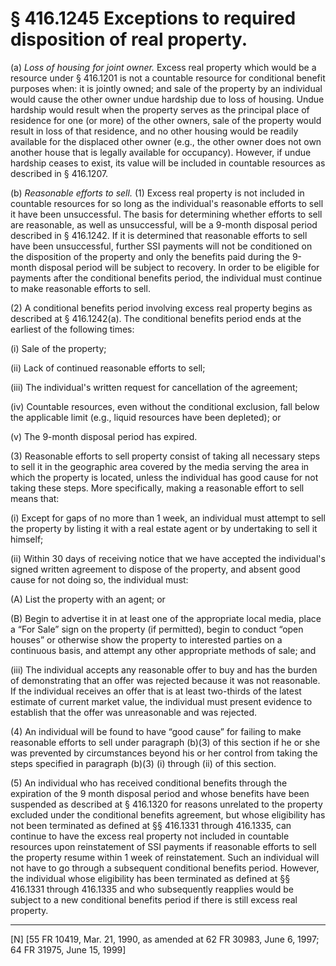 # § 416.1245   Exceptions to required disposition of real property.

(a) *Loss of housing for joint owner.* Excess real property which would be a resource under § 416.1201 is not a countable resource for conditional benefit purposes when: it is jointly owned; and sale of the property by an individual would cause the other owner undue hardship due to loss of housing. Undue hardship would result when the property serves as the principal place of residence for one (or more) of the other owners, sale of the property would result in loss of that residence, and no other housing would be readily available for the displaced other owner (e.g., the other owner does not own another house that is legally available for occupancy). However, if undue hardship ceases to exist, its value will be included in countable resources as described in § 416.1207.


(b) *Reasonable efforts to sell.* (1) Excess real property is not included in countable resources for so long as the individual's reasonable efforts to sell it have been unsuccessful. The basis for determining whether efforts to sell are reasonable, as well as unsuccessful, will be a 9-month disposal period described in § 416.1242. If it is determined that reasonable efforts to sell have been unsuccessful, further SSI payments will not be conditioned on the disposition of the property and only the benefits paid during the 9-month disposal period will be subject to recovery. In order to be eligible for payments after the conditional benefits period, the individual must continue to make reasonable efforts to sell.


(2) A conditional benefits period involving excess real property begins as described at § 416.1242(a). The conditional benefits period ends at the earliest of the following times:


(i) Sale of the property;


(ii) Lack of continued reasonable efforts to sell;


(iii) The individual's written request for cancellation of the agreement;


(iv) Countable resources, even without the conditional exclusion, fall below the applicable limit (e.g., liquid resources have been depleted); or


(v) The 9-month disposal period has expired.


(3) Reasonable efforts to sell property consist of taking all necessary steps to sell it in the geographic area covered by the media serving the area in which the property is located, unless the individual has good cause for not taking these steps. More specifically, making a reasonable effort to sell means that:


(i) Except for gaps of no more than 1 week, an individual must attempt to sell the property by listing it with a real estate agent or by undertaking to sell it himself;


(ii) Within 30 days of receiving notice that we have accepted the individual's signed written agreement to dispose of the property, and absent good cause for not doing so, the individual must:


(A) List the property with an agent; or


(B) Begin to advertise it in at least one of the appropriate local media, place a “For Sale” sign on the property (if permitted), begin to conduct “open houses” or otherwise show the property to interested parties on a continuous basis, and attempt any other appropriate methods of sale; and


(iii) The individual accepts any reasonable offer to buy and has the burden of demonstrating that an offer was rejected because it was not reasonable. If the individual receives an offer that is at least two-thirds of the latest estimate of current market value, the individual must present evidence to establish that the offer was unreasonable and was rejected.


(4) An individual will be found to have “good cause” for failing to make reasonable efforts to sell under paragraph (b)(3) of this section if he or she was prevented by circumstances beyond his or her control from taking the steps specified in paragraph (b)(3) (i) through (ii) of this section.


(5) An individual who has received conditional benefits through the expiration of the 9 month disposal period and whose benefits have been suspended as described at § 416.1320 for reasons unrelated to the property excluded under the conditional benefits agreement, but whose eligibility has not been terminated as defined at §§ 416.1331 through 416.1335, can continue to have the excess real property not included in countable resources upon reinstatement of SSI payments if reasonable efforts to sell the property resume within 1 week of reinstatement. Such an individual will not have to go through a subsequent conditional benefits period. However, the individual whose eligibility has been terminated as defined at §§ 416.1331 through 416.1335 and who subsequently reapplies would be subject to a new conditional benefits period if there is still excess real property.



---

[N] [55 FR 10419, Mar. 21, 1990, as amended at 62 FR 30983, June 6, 1997; 64 FR 31975, June 15, 1999]




